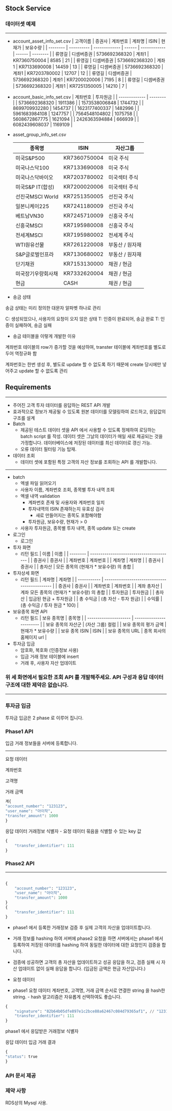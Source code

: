 ## Stock Service


### 데이터셋 예제

---

- account_asset_info_set.csv
  | 고객이름 | 증권사 | 계좌번호 | 계좌명 | ISIN | 현재가 | 보유수량 |
  | -------- | ---------- | ------------- | ------ | ------------ | ------ | -------- |
  | 류영길 | 디셈버증권 | 5736692368320 | 계좌1 | KR7360750004 | 8585 | 21 |
  | 류영길 | 디셈버증권 | 5736692368320 | 계좌1 | KR7133690008 | 14459 | 13 |
  | 류영길 | 디셈버증권 | 5736692368320 | 계좌1 | KR7203780002 | 12707 | 12 |
  | 류영길 | 디셈버증권 | 5736692368320 | 계좌1 | KR7200020006 | 7195 | 8 |
  | 류영길 | 디셈버증권 | 5736692368320 | 계좌1 | KR7251350005 | 14210 | 7 |
- account_basic_info_set.csv
  | 계좌번호 | 투자원금 |
  | ------------- | -------- |
  | 5736692368320 | 1911386 |
  | 1573538006848 | 1744732 |
  | 8699709932280 | 1454737 |
  | 1623177400337 | 1482996 |
  | 5961683984108 | 1247757 |
  | 7564548104802 | 1075758 |
  | 5608672867775 | 1621094 |
  | 2426363594884 | 666939 |
  | 6082439608037 | 1169109 |
- asset_group_info_set.csv

  | 종목명             | ISIN         | 자산그룹        |
  | ------------------ | ------------ | --------------- |
  | 미국S&P500         | KR7360750004 | 미국 주식       |
  | 미국나스닥100      | KR7133690008 | 미국 주식       |
  | 미국나스닥바이오   | KR7203780002 | 미국섹터 주식   |
  | 미국S&P IT(합성)   | KR7200020006 | 미국섹터 주식   |
  | 선진국MSCI World   | KR7251350005 | 선진국 주식     |
  | 일본니케이225      | KR7241180009 | 선진국 주식     |
  | 베트남VN30         | KR7245710009 | 신흥국 주식     |
  | 신흥국MSCI         | KR7195980008 | 신흥국 주식     |
  | 전세계MSCI         | KR7195980002 | 전세계 주식     |
  | WTI원유선물        | KR7261220008 | 부동산 / 원자재 |
  | S&P글로벌인프라    | KR7130680002 | 부동산 / 원자재 |
  | 단기채권           | KR7153130000 | 채권 / 현금     |
  | 미국장기우량회사채 | KR7332620004 | 채권 / 현금     |
  | 현금               | CASH         | 채권 / 현금     |

- 송금 상태

송금 상태는 미리 정의한 대문자 알파벳 하나로 관리

C: 생성되었으나, 사용자의 요청이 오지 않은 상태
T: 인증이 완료되어, 송금 완료
T: 인증이 실패하여, 송금 실패

- 송금 테이블을 이렇게 개발한 이유

계좌번호 테이블의 row가 증가할 것을 예상하여,
transter 테이블에 계좌번호를 별도로 두어 역정규화 함

계좌번호는 한번 생성 후, 별도로 update 할 수 없도록 하기 때문에
create 당시에만 넣어주고 update 할 수 없도록 관리

## Requirements

---

- 주어진 고객 투자 데이터를 응답하는 REST API 개발
- 효과적으로 정보가 제공될 수 있도록 원본 데이터를 모델링하여 로드하고, 응답값의 구조를 설계
- Batch
  - 제공된 테스트 데이터 셋을 API 에서 사용할 수 있도록 정제하여 로딩하는 batch script 를 작성.
    데이터 셋은 그날의 데이터가 매일 새로 제공되는 것을 가정합니다. 데이터베이스에 저장된 데이터를 최신 데이터로 갱신 가능.
  - 오류 데이터 필터링 기능 탑재.
- 데이터 조회
  - 데이터 셋에 포함된 특정 고객의 자산 정보를 조회하는 API 를 개발합니다.

---

- batch
  - 엑셀 파일 읽어오기
  - 사용자 이름, 계좌번호 조회, 종목별 투자 내역 조회
  - 엑셀 내역 validation
    - 계좌번호 존재 및 사용자와 계좌번호 일치
    - 투자내역의 ISIN 존재하는지 유효성 검사
      - 새로 만들어지는 종목도 포함해야함
    - 투자원금, 보유수량, 현재가 > 0
  - 사용자 투자원금, 종목별 투자 내역, 종목 update 또는 create
- 로그인
  - 로그인
- 투자 화면
  - 리턴 필드
    | 이름 | 이름 |
    | -------- | ---------------------------------------- |
    | 증권사 | 증권사 |
    | 계좌번호 | 계좌번호 |
    | 계좌명 | 계좌명 |
    | 증권사 | 증권사 |
    | 총자산 | 모든 종목의 (현재가 \* 보유수량) 의 총합 |
- 투자상세 화면
  - 리턴 필드
    | 계좌명 | 계좌명 |
    | ----------- | --------------------------------------------- |
    | 증권사 | 증권사 |
    | 계좌번호 | 계좌번호 |
    | 계좌 총자산 | 계좌 모든 종목의 (현재가 \* 보유수량) 의 총합 |
    | 투자원금 | 투자원금 |
    | 총자산 | 입금된 현금 + 투자원금 |
    | 총 수익금 | (총 자산 - 투자 원금) |
    | 수익률 | (총 수익금 / 투자 원금 \* 100) |
- 보유종목 화면 API
  - 리턴 필드
    | 보유 종목명 | 종목명 |
    | --------------------- | ------------------------ |
    | 보유 종목의 자산군 | (자산 그룹) 컬럼 |
    | 보유 종목의 평가 금액 | 현재가 \* 보유수량 |
    | 보유 종목 ISIN | ISIN |
    | 보유 종목의 URL | 종목 회사의 홈페이지 url |
- 투자금 입금
  - 암호화, 복호화 (인증정보 사용)
  - 입금 거래 정보 테이블에 insert
  - 거래 후, 사용자 자산 업데이트

### 위 세 화면에서 필요한 조회 API 를 개발해주세요. API 구성과 응답 데이터 구조에 대한 제약은 없습니다.

---

### 투자금 입금

투자금 입금은 2 phase 로 이루어 집니다.

### Phase1 API

입금 거래 정보들을 서버에 등록합니다.

---

요청 데이터

계좌번호

고객명

거래 금액

```python
계{
"account_number": "123123",
"user_name": "아이작",
"transfer_amount": 1000
}
```

응답 데이터
거래정보 식별자 - 요청 데이터 묶음을 식별할 수 있는 key 값

```python
{
	"transfer_identifier": 111
}
```

### Phase2 API

---

```python

{
	"account_number": "123123",
	"user_name": "아이작",
	"transfer_amount": 1000
}
{
	"transfer_identifier": 111
}
```

- phase1 에서 등록한 거래정보 검증 후 실제 고객의 자산을 업데이트합니다.

- 거래 정보를 hashing 하여 서버에 phase2 요청을 하면 서버에서는 phase1 에서 등록하여 저장된 데이터를 hashing 하여 동일한 데이터에 대한 요청인지 검증을 합니다.
- 검증에 성공하면 고객의 총 자산을 업데이트하고 성공 응답을 하고, 검증 실패 시 자산 업데이트 없이 실패 응답을 합니다.
  (입금된 금액은 현금 자산입니다.)
- 요청 데이터
- phase1 요청 데이터 계좌번호, 고객명, 거래 금액 순서로 연결한 string 을 hash한 string. -
  hash 알고리즘은 자유롭게 선택하여도 좋습니다.

```python
{
	"signature": "82b64b05dfe897e1c2bce88a62467c084d79365af1", // "123123아이작1000" 을 sha512 hash 한 값.
	"transfer_identifier": 111
}
```

phase1 에서 응답받은 거래정보 식별자

응답 데이터
입금 거래 결과

```python
{
"status": true
}
```

### API 문서 제공

### 제약 사항

RDS상의 Mysql 사용.
